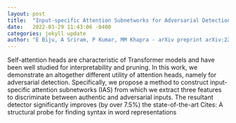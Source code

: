 ```yaml
---
layout: post
title:  "Input-specific Attention Subnetworks for Adversarial Detection"
date:   2022-03-29 11:43:06 -0400
categories: jekyll update
author: "E Biju, A Sriram, P Kumar, MM Khapra - arXiv preprint arXiv:2203.12298, 2022"
---
```

Self-attention heads are characteristic of Transformer models and have been well studied for interpretability and pruning. In this work, we demonstrate an altogether different utility of attention heads, namely for adversarial detection. Specifically, we propose a method to construct input-specific attention subnetworks (IAS) from which we extract three features to discriminate between authentic and adversarial inputs. The resultant detector significantly improves (by over 7.5%) the state-of-the-art Cites: A structural probe for finding syntax in word representations